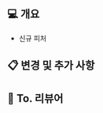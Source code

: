 ## 💻 개요

<!-- 예: 이슈대응, 신규피쳐, 리팩토링 ... -->
<!-- #(이슈번호)를 통해 이슈를 명시해 주세요 -->

- 신규 피처

## 📋 변경 및 추가 사항


## 💬 To. 리뷰어

<!-- 예: # 🆘 긴급 🆘 선 어프루브 후 리뷰를 부탁드립니다 -->
<!-- 예: react-query 버전업을 하는건 어떨까요~~~ -->
<!-- 등등 진행하며 들었던 의문이나 의논하고 싶은 부분 -->
